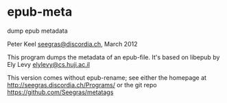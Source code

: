 # epub-meta
dump epub metadata

Peter Keel <seegras@discordia.ch>, March 2012

This program dumps the metadata of an epub-file. It's 
based on libepub by Ely Levy <elylevy@cs.huji.ac.il>

This version comes without epub-rename; see either the homepage
at http://seegras.discordia.ch/Programs/ or the git repo 
https://github.com/Seegras/metatags

